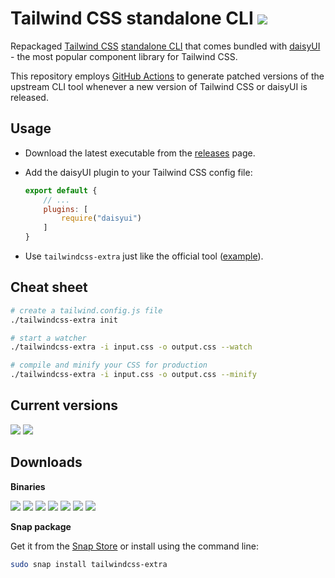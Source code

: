 # Tailwind CSS standalone CLI [![](https://img.shields.io/static/v1?label=&message=EXTRA&color=green)](#)

Repackaged [Tailwind CSS](https://tailwindcss.com) [standalone CLI](https://tailwindcss.com/blog/standalone-cli)
that comes bundled with [daisyUI](https://daisyui.com/) -
the most popular component library for Tailwind CSS.

This repository employs [GitHub Actions](https://github.com/dobicinaitis/tailwind-cli-extra/actions)
to generate patched versions of the upstream CLI tool whenever a new version of Tailwind CSS or daisyUI is released.

## Usage

* Download the latest executable from
  the [releases](https://github.com/dobicinaitis/tailwind-cli-extra/releases/latest) page.

* Add the daisyUI plugin to your Tailwind CSS config file:

  ```js
  export default {
      // ...
      plugins: [
          require("daisyui")
      ]
  }
  ```

* Use `tailwindcss-extra` just like the official tool ([example](/example/readme.md)).

## Cheat sheet

```bash
# create a tailwind.config.js file
./tailwindcss-extra init

# start a watcher
./tailwindcss-extra -i input.css -o output.css --watch

# compile and minify your CSS for production
./tailwindcss-extra -i input.css -o output.css --minify
```

## Current versions

[![](https://img.shields.io/badge/Tailwind%20CSS-v3.4.3-06B6D4?logo=tailwind-css&logoColor=06B6D4)](https://github.com/tailwindlabs/tailwindcss/releases/tag/v3.4.3)
[![](https://img.shields.io/badge/daisyUI-v4.10.4-1ad1a5?logo=daisyui&logoColor=1ad1a5)](https://github.com/saadeghi/daisyui/releases/tag/v4.10.4)

## Downloads

**Binaries**

[![](https://img.shields.io/badge/Linux-x64-black?logo=linux&logoColor=black)](https://github.com/dobicinaitis/tailwind-cli-extra/releases/latest/download/tailwindcss-extra-linux-x64)
[![](https://img.shields.io/badge/Linux-arm64-black?logo=linux&logoColor=black)](https://github.com/dobicinaitis/tailwind-cli-extra/releases/latest/download/tailwindcss-extra-linux-arm64)
[![](https://img.shields.io/badge/Linux-armv7-black?logo=linux&logoColor=black)](https://github.com/dobicinaitis/tailwind-cli-extra/releases/latest/download/tailwindcss-extra-linux-armv7)
[![](https://img.shields.io/badge/macOS-x64-white?logo=apple&logoColor=white)](https://github.com/dobicinaitis/tailwind-cli-extra/releases/latest/download/tailwindcss-extra-macos-x64)
[![](https://img.shields.io/badge/macOS-arm64-white?logo=apple&logoColor=white)](https://github.com/dobicinaitis/tailwind-cli-extra/releases/latest/download/tailwindcss-extra-macos-arm64)
[![](https://img.shields.io/badge/Windows-x64-0078D4?logo=windows&logoColor=0078D4)](https://github.com/dobicinaitis/tailwind-cli-extra/releases/latest/download/tailwindcss-extra-windows-x64.exe)
[![](https://img.shields.io/badge/Windows-arm64-0078D4?logo=windows&logoColor=0078D4)](https://github.com/dobicinaitis/tailwind-cli-extra/releases/latest/download/tailwindcss-extra-windows-arm64.exe)

**Snap package**

Get it from the [Snap Store](https://snapcraft.io/tailwindcss-extra) or install using the command line:

```bash
sudo snap install tailwindcss-extra
```
